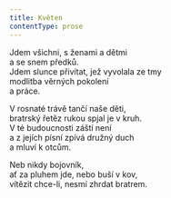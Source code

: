 ```yaml
---
title: Květen
contentType: prose
---
```


  

Jdem všichni, s ženami a dětmi  
a se snem předků.  
Jdem slunce přivítat, jež vyvolala ze tmy  
modlitba věrných pokolení  
a práce.

  

V rosnaté trávě tančí naše děti,  
bratrský řetěz rukou spjal je v kruh.  
V té budoucnosti záští není  
a z jejích písní zpívá družný duch  
a mluví k otcům.

  

Neb nikdy bojovník,  
ať za pluhem jde, nebo buší v kov,  
vítězit chce-li, nesmí zhrdat bratrem.
